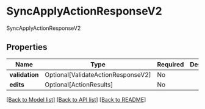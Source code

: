 # SyncApplyActionResponseV2

SyncApplyActionResponseV2

## Properties
| Name | Type | Required | Description |
| ------------ | ------------- | ------------- | ------------- |
**validation** | Optional[ValidateActionResponseV2] | No |  |
**edits** | Optional[ActionResults] | No |  |


[[Back to Model list]](../../../README.md#models-v1-link) [[Back to API list]](../../../README.md#apis-v1-link) [[Back to README]](../../../README.md)
